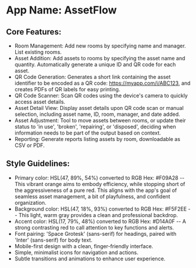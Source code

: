 # **App Name**: AssetFlow

## Core Features:

- Room Management: Add new rooms by specifying name and manager. List existing rooms.
- Asset Addition: Add assets to rooms by specifying the asset name and quantity. Automatically generate a unique ID and QR code for each asset.
- QR Code Generation: Generates a short link containing the asset identifier to be encoded as a QR code: https://myapp.com/i/ABC123, and creates PDFs of QR labels for easy printing.
- QR Code Scanner: Scan QR codes using the device's camera to quickly access asset details.
- Asset Detail View: Display asset details upon QR code scan or manual selection, including asset name, ID, room, manager, and date added.
- Asset Adjustment: Tool to move assets between rooms, or update their status to 'in use', 'broken', 'repairing', or 'disposed', deciding when information needs to be part of the output based on context.
- Reporting: Generate reports listing assets by room, downloadable as CSV or PDF.

## Style Guidelines:

- Primary color: HSL(47, 89%, 54%) converted to RGB Hex: #F09A28 -- This vibrant orange aims to embody efficiency, while stopping short of the aggressiveness of a pure red. This aligns with the app's goal of seamless asset management, a bit of playfulness, and confident organization.
- Background color: HSL(47, 18%, 93%) converted to RGB Hex: #F5F2EE --  This light, warm gray provides a clean and professional backdrop.
- Accent color: HSL(17, 79%, 48%) converted to RGB Hex: #D14A0F -- A strong contrasting red to call attention to key functions and alerts.
- Font pairing: 'Space Grotesk' (sans-serif) for headings, paired with 'Inter' (sans-serif) for body text.
- Mobile-first design with a clean, finger-friendly interface.
- Simple, minimalist icons for navigation and actions.
- Subtle transitions and animations to enhance user experience.